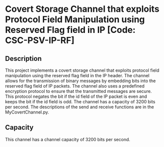 # Covert Storage Channel that exploits Protocol Field Manipulation using Reserved Flag field in IP [Code: CSC-PSV-IP-RF]

## Description
This project implements a covert storage channel that exploits protocol field manipulation using the reserved flag field in the IP header. The channel allows for the transmission of binary messages by embedding bits into the reserved flag field of IP packets. The channel also uses a predefined encryption protocol to ensure that the transmitted messages are secure. This protocol negates the bit if the id field of the IP packet is even and keeps the bit if the id field is odd. The channel has a capacity of 3200 bits per second.
The descriptions of the send and receive functions are in the MyCovertChannel.py.

## Capacity
This channel has a channel capacity of 3200 bits per second.